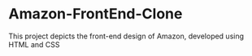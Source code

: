 # Amazon-FrontEnd-Clone
This project depicts the front-end design of Amazon, developed using HTML and CSS
